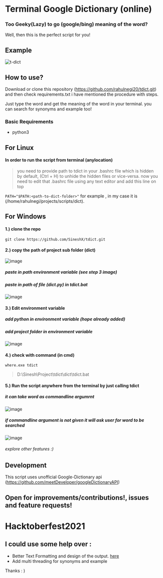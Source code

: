 # Terminal Google Dictionary (online)

### Too Geeky(Lazy) to go (google/bing) meaning of the word?

Well, then this is the perfect script for you!

## Example

![t-dict](https://user-images.githubusercontent.com/36270407/128837743-5c76d4fd-a3eb-4cc4-95ab-6f7dab7c2415.png)

## How to use?

Download or clone this repository (https://github.com/rahulnegi20/tdict.git)
and then check requirements.txt i have mentioned the procedure with steps.

Just type the word and get the meaning of the word in your terminal.
you can search for synonyms and example too!

### Basic Requirements

* python3

## For Linux

#### In order to run the script from terminal (anylocation)

> you need to provide path to tdict in your .bashrc file which is hidden by default, (Ctrl + H) to unhide the hidden files or vice-versa. now you need to edit that .bashrc file using any text editor and add this line on top

`PATH="$PATH:<path-to-dict-folder>"`
for example , in my case it is <br>
(/home/rahulnegi/projects/scripts/dict).

## For Windows

#### 1.) clone the repo

    git clone https://github.com/SineshX/tdict.git

#### 2.) copy the path of project sub folder (dict)

![image](https://user-images.githubusercontent.com/48027382/136045502-7865539d-9543-4457-adb2-b3de76a1517c.png)

##### paste in path environment variable (see step 3 image)
##### paste in path of file (dict.py) in tdict.bat
![image](https://user-images.githubusercontent.com/48027382/136050307-8f4c3df2-0863-4eb5-9fd8-659a11e6ddb7.png)


#### 3.) Edit environment variable

##### add python in environment variable (hope already added)
##### add project folder in environment variable
![image](https://user-images.githubusercontent.com/48027382/136043016-6d7c4e01-d1df-4b2e-8c62-cad3f16e3215.png)

#### 4.) check with command  (in cmd)

```where.exe tdict```

> D:\Sinesh\Project\tdict\dict\tdict.bat

#### 5.) Run the script anywhere from the terminal by just calling tdict

##### it can take word as commandline argumrnt 
![image](https://user-images.githubusercontent.com/48027382/136046030-b3c71b00-00be-4a26-80db-538a4db97502.png)

##### if commandline argument is not given it will ask user for word to be searched 
![image](https://user-images.githubusercontent.com/48027382/136046407-1aec9c88-82d7-49ca-a801-868363f1c0b7.png)

###### explore other features :)

## Development

This script uses unofficial Google-Dictionary api (https://github.com/meetDeveloper/googleDictionaryAPI)

## Open for improvements/contributions!, issues and feature requests!

# Hacktoberfest2021

## I could use some help over :

- Better Text Formatting and design of the output. [here](https://github.com/rahulnegi20/tdict/issues/1)
- Add multi threading for synonyms and example

Thanks : )

